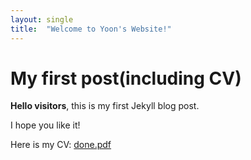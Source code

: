 ```yaml
---
layout: single
title:  "Welcome to Yoon's Website!"
---
```


# My first post(including CV)

**Hello visitors**, this is my first Jekyll blog post.

I hope you like it! 

Here is my CV: [done.pdf](https://github.com/gsyho95/gsyho95.github.io/files/6602752/done.pdf)
